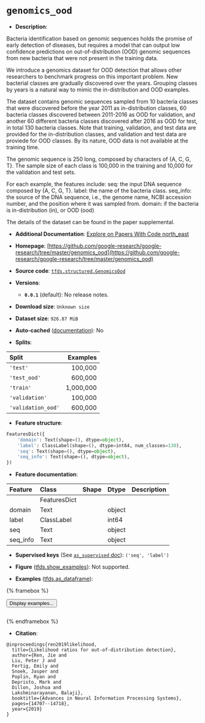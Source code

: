 <div itemscope itemtype="http://schema.org/Dataset">
  <div itemscope itemprop="includedInDataCatalog" itemtype="http://schema.org/DataCatalog">
    <meta itemprop="name" content="TensorFlow Datasets" />
  </div>
  <meta itemprop="name" content="genomics_ood" />
  <meta itemprop="description" content="Bacteria identification based on genomic sequences holds the promise of early&#10;detection of diseases, but requires a model that can output low confidence&#10;predictions on out-of-distribution (OOD) genomic sequences from new bacteria&#10;that were not present in the training data.&#10;&#10;We introduce a genomics dataset for OOD detection that allows other researchers&#10;to benchmark progress on this important problem. New bacterial classes are&#10;gradually discovered over the years. Grouping classes by years is a natural way&#10;to mimic the in-distribution and OOD examples.&#10;&#10;The dataset contains genomic sequences sampled from 10 bacteria classes that&#10;were discovered before the year 2011 as in-distribution classes, 60 bacteria&#10;classes discovered between 2011-2016 as OOD for validation, and another 60&#10;different bacteria classes discovered after 2016 as OOD for test, in total 130&#10;bacteria classes. Note that training, validation, and test data are provided for&#10;the in-distribution classes, and validation and test data are proviede for OOD&#10;classes. By its nature, OOD data is not available at the training time.&#10;&#10;The genomic sequence is 250 long, composed by characters of {A, C, G, T}. The&#10;sample size of each class is 100,000 in the training and 10,000 for the&#10;validation and test sets.&#10;&#10;For each example, the features include:&#10;  seq: the input DNA sequence composed by {A, C, G, T}.&#10;  label: the name of the bacteria class.&#10;  seq_info: the source of the DNA sequence, i.e., the genome name, NCBI&#10;  accession number, and the position where it was sampled from.&#10;  domain: if the bacteria is in-distribution (in), or OOD (ood)&#10;&#10;The details of the dataset can be found in the paper supplemental.&#10;&#10;To use this dataset:&#10;&#10;```python&#10;import tensorflow_datasets as tfds&#10;&#10;ds = tfds.load(&#x27;genomics_ood&#x27;, split=&#x27;train&#x27;)&#10;for ex in ds.take(4):&#10;  print(ex)&#10;```&#10;&#10;See [the guide](https://www.tensorflow.org/datasets/overview) for more&#10;informations on [tensorflow_datasets](https://www.tensorflow.org/datasets).&#10;&#10;" />
  <meta itemprop="url" content="https://www.tensorflow.org/datasets/catalog/genomics_ood" />
  <meta itemprop="sameAs" content="https://github.com/google-research/google-research/tree/master/genomics_ood" />
  <meta itemprop="citation" content="@inproceedings{ren2019likelihood,&#10;  title={Likelihood ratios for out-of-distribution detection},&#10;  author={Ren, Jie and&#10;  Liu, Peter J and&#10;  Fertig, Emily and&#10;  Snoek, Jasper and&#10;  Poplin, Ryan and&#10;  Depristo, Mark and&#10;  Dillon, Joshua and&#10;  Lakshminarayanan, Balaji},&#10;  booktitle={Advances in Neural Information Processing Systems},&#10;  pages={14707--14718},&#10;  year={2019}&#10;}" />
</div>

# `genomics_ood`


*   **Description**:

Bacteria identification based on genomic sequences holds the promise of early
detection of diseases, but requires a model that can output low confidence
predictions on out-of-distribution (OOD) genomic sequences from new bacteria
that were not present in the training data.

We introduce a genomics dataset for OOD detection that allows other researchers
to benchmark progress on this important problem. New bacterial classes are
gradually discovered over the years. Grouping classes by years is a natural way
to mimic the in-distribution and OOD examples.

The dataset contains genomic sequences sampled from 10 bacteria classes that
were discovered before the year 2011 as in-distribution classes, 60 bacteria
classes discovered between 2011-2016 as OOD for validation, and another 60
different bacteria classes discovered after 2016 as OOD for test, in total 130
bacteria classes. Note that training, validation, and test data are provided for
the in-distribution classes, and validation and test data are proviede for OOD
classes. By its nature, OOD data is not available at the training time.

The genomic sequence is 250 long, composed by characters of {A, C, G, T}. The
sample size of each class is 100,000 in the training and 10,000 for the
validation and test sets.

For each example, the features include: seq: the input DNA sequence composed by
{A, C, G, T}. label: the name of the bacteria class. seq_info: the source of the
DNA sequence, i.e., the genome name, NCBI accession number, and the position
where it was sampled from. domain: if the bacteria is in-distribution (in), or
OOD (ood)

The details of the dataset can be found in the paper supplemental.

*   **Additional Documentation**:
    <a class="button button-with-icon" href="https://paperswithcode.com/dataset/real-bacteria-dataset">
    Explore on Papers With Code
    <span class="material-icons icon-after" aria-hidden="true"> north_east
    </span> </a>

*   **Homepage**:
    [https://github.com/google-research/google-research/tree/master/genomics_ood](https://github.com/google-research/google-research/tree/master/genomics_ood)

*   **Source code**:
    [`tfds.structured.GenomicsOod`](https://github.com/tensorflow/datasets/tree/master/tensorflow_datasets/structured/genomics_ood.py)

*   **Versions**:

    *   **`0.0.1`** (default): No release notes.

*   **Download size**: `Unknown size`

*   **Dataset size**: `926.87 MiB`

*   **Auto-cached**
    ([documentation](https://www.tensorflow.org/datasets/performances#auto-caching)):
    No

*   **Splits**:

Split              | Examples
:----------------- | --------:
`'test'`           | 100,000
`'test_ood'`       | 600,000
`'train'`          | 1,000,000
`'validation'`     | 100,000
`'validation_ood'` | 600,000

*   **Feature structure**:

```python
FeaturesDict({
    'domain': Text(shape=(), dtype=object),
    'label': ClassLabel(shape=(), dtype=int64, num_classes=130),
    'seq': Text(shape=(), dtype=object),
    'seq_info': Text(shape=(), dtype=object),
})
```

*   **Feature documentation**:

Feature  | Class        | Shape | Dtype  | Description
:------- | :----------- | :---- | :----- | :----------
         | FeaturesDict |       |        |
domain   | Text         |       | object |
label    | ClassLabel   |       | int64  |
seq      | Text         |       | object |
seq_info | Text         |       | object |

*   **Supervised keys** (See
    [`as_supervised` doc](https://www.tensorflow.org/datasets/api_docs/python/tfds/load#args)):
    `('seq', 'label')`

*   **Figure**
    ([tfds.show_examples](https://www.tensorflow.org/datasets/api_docs/python/tfds/visualization/show_examples)):
    Not supported.

*   **Examples**
    ([tfds.as_dataframe](https://www.tensorflow.org/datasets/api_docs/python/tfds/as_dataframe)):

<!-- mdformat off(HTML should not be auto-formatted) -->

{% framebox %}

<button id="displaydataframe">Display examples...</button>
<div id="dataframecontent" style="overflow-x:auto"></div>
<script>
const url = "https://storage.googleapis.com/tfds-data/visualization/dataframe/genomics_ood-0.0.1.html";
const dataButton = document.getElementById('displaydataframe');
dataButton.addEventListener('click', async () => {
  // Disable the button after clicking (dataframe loaded only once).
  dataButton.disabled = true;

  const contentPane = document.getElementById('dataframecontent');
  try {
    const response = await fetch(url);
    // Error response codes don't throw an error, so force an error to show
    // the error message.
    if (!response.ok) throw Error(response.statusText);

    const data = await response.text();
    contentPane.innerHTML = data;
  } catch (e) {
    contentPane.innerHTML =
        'Error loading examples. If the error persist, please open '
        + 'a new issue.';
  }
});
</script>

{% endframebox %}

<!-- mdformat on -->

*   **Citation**:

```
@inproceedings{ren2019likelihood,
  title={Likelihood ratios for out-of-distribution detection},
  author={Ren, Jie and
  Liu, Peter J and
  Fertig, Emily and
  Snoek, Jasper and
  Poplin, Ryan and
  Depristo, Mark and
  Dillon, Joshua and
  Lakshminarayanan, Balaji},
  booktitle={Advances in Neural Information Processing Systems},
  pages={14707--14718},
  year={2019}
}
```

